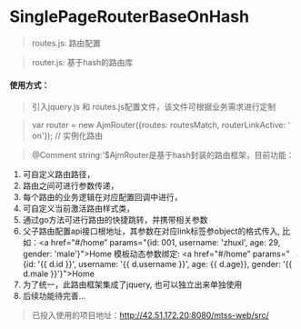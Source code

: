 # SinglePageRouterBaseOnHash

> routes.js: 路由配置

> router.js: 基于hash的路由库

#### 使用方式：

> 引入jquery.js 和 routes.js配置文件，该文件可根据业务需求进行定制

> var router = new AjmRouter({routes: routesMatch, routerLinkActive: ' on'}); // 实例化路由

> @Comment string:'$AjmRouter是基于hash封装的路由框架，目前功能：
  1. 可自定义路由路径，
  2. 路由之间可进行参数传递，
  3. 每个路由的业务逻辑在对应配置回调中进行，
  4. 可自定义当前激活路由样式类，
  5. 通过go方法可进行路由的快捷跳转，并携带相关参数
  6. 父子路由配置api接口根地址，其参数在对应link标签参object的格式传入,
    比如：<a href="#/home” params="{id: 001, username: 'zhuxl', age: 29, gender: 'male'}">Home</a>
    模板动态参数绑定: <a href="#/home” params="{id: '{{ d.id }}', username: '{{ d.username }}', age: {{ d.age}}, gender: '{{ d.male }}'}">Home</a>
 7. 为了统一，此路由框架集成了jquery, 也可以独立出来单独使用
 8. 后续功能待完善...
 
 > 已投入使用的项目地址：http://42.51.172.20:8080/mtss-web/src/
